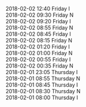 2018-02-02 12:40 Friday  I  
2018-02-02 09:30 Friday  N  
2018-02-02 09:20 Friday  I  
2018-02-02 08:55 Friday  N  
2018-02-02 08:45 Friday  I  
2018-02-02 08:15 Friday  N  
2018-02-02 01:20 Friday  I  
2018-02-02 01:00 Friday  N  
2018-02-02 00:55 Friday  I  
2018-02-02 00:35 Friday  N  
2018-02-01 23:05 Thursday  I  
2018-02-01 08:55 Thursday  N  
2018-02-01 08:45 Thursday  I  
2018-02-01 08:30 Thursday  N  
2018-02-01 08:00 Thursday  I  

